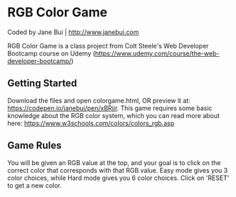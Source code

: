 # RGB Color Game
Coded by Jane Bui | http://www.janebui.com

RGB Color Game is a class project from Colt Steele's Web Developer Bootcamp course on Udemy (https://www.udemy.com/course/the-web-developer-bootcamp/)


## Getting Started

Download the files and open colorgame.html, OR preview it at: https://codepen.io/janebui/pen/xBRjjr. This game requires some basic knowledge about the RGB color system, which you can read more about here: https://www.w3schools.com/colors/colors_rgb.asp

## Game Rules

You will be given an RGB value at the top, and your goal is to click on the correct color that corresponds with that RGB value. Easy mode gives you 3 color choices, while Hard mode gives you 6 color choices. Click on 'RESET' to get a new color. 
